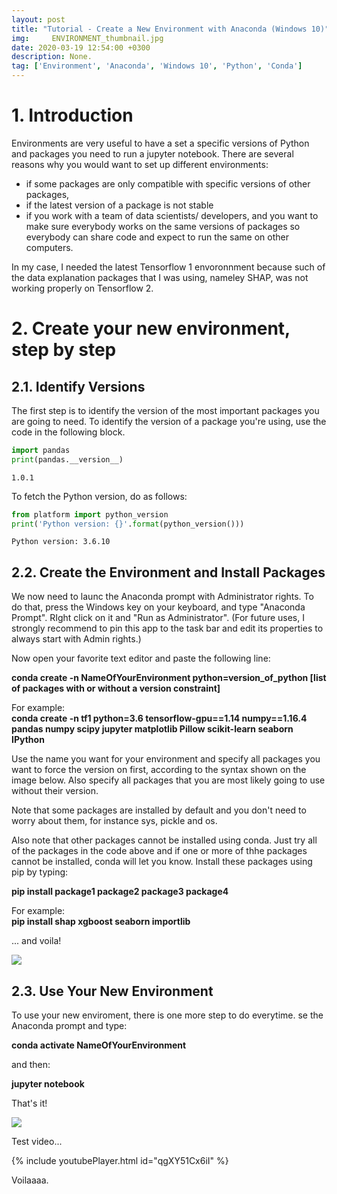 ```yaml
---
layout: post
title: "Tutorial - Create a New Environment with Anaconda (Windows 10)"
img:     ENVIRONMENT_thumbnail.jpg
date: 2020-03-19 12:54:00 +0300
description: None. 
tag: ['Environment', 'Anaconda', 'Windows 10', 'Python', 'Conda']
---
```

<a id="Introduction"></a>
# 1. Introduction

Environments are very useful to have a set a specific versions of Python and packages you need to run a jupyter notebook. There are several reasons why you would want to set up different environments:
- if some packages are only compatible with specific versions of other packages,
- if the latest version of a package is not stable
- if you work with a team of data scientists/ developers, and you want to make sure everybody works on the same versions of packages so everybody can share code and expect to run the same on other computers.

In my case, I needed the latest Tensorflow 1 envoronnment because such of the data explanation packages that I was using, nameley SHAP, was not working properly on Tensorflow 2. 

<a id="Create-your-new-environment,-step-by-step"></a>
# 2. Create your new environment, step by step


<a id="Identify-Versions"></a>
## 2.1. Identify Versions

The first step is to identify the version of the most important packages you are going to need. To identify the version of a package you're using, use the code in the following block.


```python
import pandas
print(pandas.__version__)
```

    1.0.1
    

To fetch the Python version, do as follows:


```python
from platform import python_version
print('Python version: {}'.format(python_version()))
```

    Python version: 3.6.10
    

<a id="Create-the-Environment-and-Install-Packages"></a>
## 2.2. Create the Environment and Install Packages

We now need to launc the Anaconda prompt with Administrator rights. To do that, press the Windows key on your keyboard, and type "Anaconda Prompt". RIght click on it and "Run as Administrator". (For future uses, I strongly recommend to pin this app to the task bar and edit its properties to always start with Admin rights.)

Now open your favorite text editor and paste the following line:
    
**conda create -n NameOfYourEnvironment python=version_of_python [list of packages with or without a version constraint]**  

For example:  
**conda create -n tf1 python=3.6 tensorflow-gpu==1.14 numpy==1.16.4 pandas numpy scipy jupyter matplotlib Pillow scikit-learn seaborn IPython**

Use the name you want for your environment and specify all packages you want to force the version on first, according to the syntax shown on the image below. Also specify all packages that you are most likely going to use without their version.

Note that some packages are installed by default and you don't need to worry about them, for instance sys, pickle and os.

Also note that other packages cannot be installed using conda. Just try all of the packages in the code above and if one or more of thhe packages cannot be installed, conda will let you know. Install these packages using pip by typing:

**pip install package1 package2 package3 package4**  

For example:   
**pip install shap  xgboost seaborn importlib**

... and voila!

<img src="https://sdamolini.github.io/assets/img/ENVIRONMENT/version_cheat_sheet.jpg" style="max-width:840px">

<a id="Use-Your-New-Environment"></a>
## 2.3. Use Your New Environment

To use your new enviroment, there is one more step to do everytime. se the Anaconda prompt and type:

**conda activate NameOfYourEnvironment**  
  
and then:  

**jupyter notebook**  
  
That's it!

<img src="https://sdamolini.github.io/assets/img/ENVIRONMENT/Anaconda_Logo.png" style="max-width:840px">

Test video...

{% include youtubePlayer.html id="qgXY51Cx6iI" %}
    
Voilaaaa.
